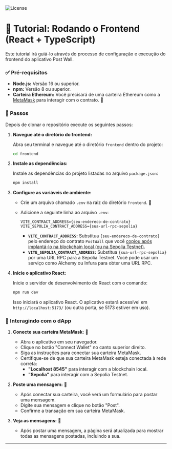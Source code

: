 
  <img  src="https://img.shields.io/static/v1?label=license&message=MIT&color=5965E0&labelColor=121214" alt="License">

# 🎨 Tutorial: Rodando o Frontend (React + TypeScript)

Este tutorial irá guiá-lo através do processo de configuração e execução do frontend do aplicativo Post Wall.

### ✅ Pré-requisitos

  * **Node.js:** Versão 16 ou superior.
  * **npm:** Versão 8 ou superior.
  * **Carteira Ethereum:** Você precisará de uma carteira Ethereum como a [MetaMask](https://metamask.io/) para interagir com o contrato. 🦊

### 🚀 Passos

Depois de clonar o repositório execute os seguintes passos:


1.  **Navegue até o diretório do frontend:**

    Abra seu terminal e navegue até o diretório `frontend` dentro do projeto:

    ```bash
    cd frontend
    ```

2.  **Instale as dependências:**

    Instale as dependências do projeto listadas no arquivo `package.json`:

    ```bash
    npm install
    ```

3.  **Configure as variáveis de ambiente:**

      * Crie um arquivo chamado `.env` na raiz do diretório `frontend`. 📄

      * Adicione a seguinte linha ao arquivo `.env`:

        ```
        VITE_CONTRACT_ADDRESS={seu-endereco-de-contrato}
        VITE_SEPOLIA_CONTRACT_ADDRESS={sua-url-rpc-sepolia}
        ```

          * **`VITE_CONTRACT_ADDRESS`:** Substitua `{seu-endereco-de-contrato}` pelo endereço do contrato `PostWall` que você [copiou após implantá-lo na blockchain local (ou na Sepolia Testnet)](../dapp/README.md).
          * **`VITE_SEPOLIA_CONTRACT_ADDRESS`:** Substitua `{sua-url-rpc-sepolia}` por uma URL RPC para a Sepolia Testnet. Você pode usar um serviço como Alchemy ou Infura para obter uma URL RPC.

4.  **Inicie o aplicativo React:**

    Inicie o servidor de desenvolvimento do React com o comando:

    ```bash
    npm run dev
    ```

    Isso iniciará o aplicativo React. O aplicativo estará acessível em `http://localhost:5173/` (ou outra porta, se 5173 estiver em uso).

### 🤝 Interagindo com o dApp

1.  **Conecte sua carteira MetaMask:** 🦊

      * Abra o aplicativo em seu navegador.
      * Clique no botão "Connect Wallet" no canto superior direito.
      * Siga as instruções para conectar sua carteira MetaMask.
      * Certifique-se de que sua carteira MetaMask esteja conectada à rede correta:
          * **"Localhost 8545"** para interagir com a blockchain local.
          * **"Sepolia"** para interagir com a Sepolia Testnet.

2.  **Poste uma mensagem:** 💬

      * Após conectar sua carteira, você verá um formulário para postar uma mensagem.
      * Digite sua mensagem e clique no botão "Post".
      * Confirme a transação em sua carteira MetaMask.

3.  **Veja as mensagens:** 👀

      * Após postar uma mensagem, a página será atualizada para mostrar todas as mensagens postadas, incluindo a sua.

-----

